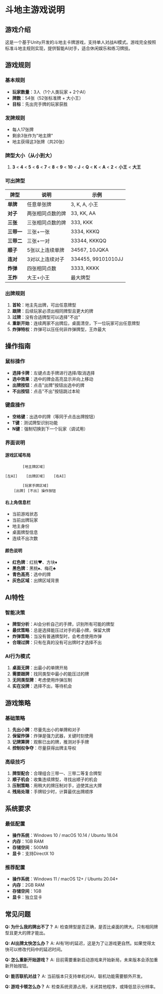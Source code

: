 # 斗地主游戏说明

## 游戏介绍

这是一个基于Unity开发的斗地主卡牌游戏，支持单人对战AI模式。游戏完全按照标准斗地主规则实现，提供智能AI对手，适合休闲娱乐和练习牌技。

## 游戏规则

### 基本规则
- **玩家数量**：3人（1个人类玩家 + 2个AI）
- **牌数**：54张（52张标准牌 + 大小王）
- **目标**：先出完手牌的玩家获胜

### 发牌规则
- 每人17张牌
- 剩余3张作为"地主牌"
- 地主获得这3张牌（共20张）

### 牌型大小（从小到大）
1. **3** < **4** < **5** < **6** < **7** < **8** < **9** < **10** < **J** < **Q** < **K** < **A** < **2** < **小王** < **大王**

### 可出牌型

| 牌型 | 说明 | 示例 |
|------|------|------|
| **单牌** | 任意单张牌 | 3, K, A, 小王 |
| **对子** | 两张相同点数的牌 | 33, KK, AA |
| **三张** | 三张相同点数的牌 | 333, KKK |
| **三带一** | 三张+一张 | 3334, KKKQ |
| **三带二** | 三张+一对 | 33344, KKKQQ |
| **顺子** | 5张以上连续单牌 | 34567, 10JQKA |
| **连对** | 3对以上连续对子 | 334455, 99101010JJ |
| **炸弹** | 四张相同点数 | 3333, KKKK |
| **王炸** | 大王+小王 | 最大牌型 |

### 出牌规则
1. **首轮**：地主先出牌，可出任意牌型
2. **跟牌**：后续玩家必须出相同牌型且更大的牌
3. **过牌**：没有合适牌型可以选择"不出"
4. **重新开始**：连续两家不出牌后，桌面清空，下一位玩家可出任意牌型
5. **炸弹特权**：炸弹可以压任何非炸弹牌型，王炸最大

## 操作指南

### 鼠标操作
- **选择卡牌**：左键点击手牌进行选择/取消选择
- **选中效果**：选中的牌会高亮显示并向上移动
- **出牌按钮**：点击"出牌"按钮出选中的牌
- **不出按钮**：点击"不出"按钮跳过本轮

### 键盘操作
- **空格键**：出选中的牌（等同于点击出牌按钮）
- **T键**：测试牌型识别功能
- **N键**：强制切换到下一个玩家（调试用）

### 界面说明

#### 游戏区域布局
```
        [地主牌区域]
    
[左AI]    [出牌区域]    [右AI]
    
        [玩家手牌区域]
    [出牌] [不出] 操作按钮
```

#### 右上角信息栏
- 当前游戏状态
- 当前出牌玩家
- 地主身份
- 桌面牌型信息
- 连续不出次数

#### 颜色说明
- **红色牌**：红桃♥️、方块♦️
- **黑色牌**：黑桃♠️、梅花♣️
- **青色高亮**：选中的牌
- **灰色区域**：出牌区域背景

## AI特性

### 智能决策
- **牌型分析**：AI会分析自己的手牌，识别所有可能的牌型
- **最优策略**：总是选择能压过对手的最小牌，保留大牌
- **炸弹策略**：当没有普通牌型时，会考虑使用炸弹
- **合理过牌**：只有在真的没有可出牌时才选择不出

### AI行为模式
1. **桌面无牌**：出最小的单牌开局
2. **需要跟牌**：找同类型中最小的能压过的牌
3. **无同类型牌**：考虑使用炸弹压制
4. **实在没牌**：选择不出，等待机会

## 游戏策略

### 基础策略
1. **先出小牌**：尽量先出小的单牌和对子
2. **保留炸弹**：炸弹是强力武器，关键时刻使用
3. **记牌算牌**：观察已出的牌，推测对手手牌
4. **控制权争夺**：尽量获得出牌主导权

### 高级技巧
1. **牌型配合**：合理组合三带一、三带二等复合牌型
2. **顺子机会**：收集连续牌型，寻找出顺子的机会
3. **压制策略**：用稍大的牌压制对手，迫使其出大牌
4. **残局处理**：手牌较少时，计算最优出牌顺序

## 系统要求

### 最低配置
- **操作系统**：Windows 10 / macOS 10.14 / Ubuntu 18.04
- **内存**：1GB RAM
- **存储空间**：500MB
- **显卡**：支持DirectX 10

### 推荐配置
- **操作系统**：Windows 11 / macOS 12+ / Ubuntu 20.04+
- **内存**：2GB RAM
- **存储空间**：1GB
- **显卡**：独立显卡

## 常见问题

**Q: 为什么我的牌出不了？**
A: 检查牌型是否正确，是否比桌面的牌大。只有相同牌型且更大的牌才能出。

**Q: AI出牌太快怎么办？**
A: AI有1秒的延迟，这是为了让游戏更自然。如果觉得太快可以修改代码中的延迟时间。

**Q: 怎么重新开始游戏？**
A: 目前需要重新启动游戏来开始新局，未来版本会添加重新开始按钮。

**Q: 能否联机对战？**
A: 当前版本只支持单机对AI，联机功能需要额外开发。

**Q: 游戏卡顿怎么办？**
A: 检查系统资源占用，关闭其他程序，或降低显示分辨率。